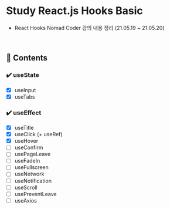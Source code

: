 # Study React.js Hooks Basic

- React Hooks Nomad Coder 강의 내용 정리 (21.05.19 ~ 21.05.20)

<br />

## 📌 Contents

### ✔️ useState

- [x] useInput
- [x] useTabs

### ✔️ useEffect

- [x] useTitle
- [x] useClick (+ useRef)
- [x] useHover
- [ ] useConfirm
- [ ] usePageLeave
- [ ] useFadeIn
- [ ] useFullscreen
- [ ] useNetwork
- [ ] useNotification
- [ ] useScroll
- [ ] usePreventLeave
- [ ] useAxios

